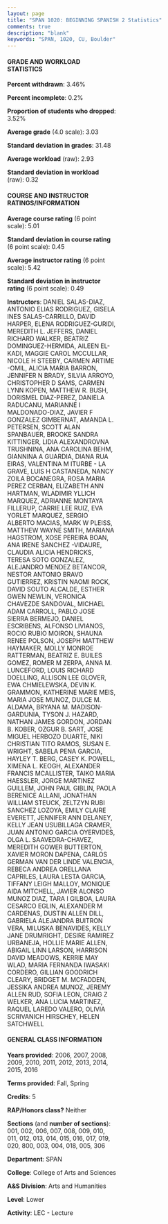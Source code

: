 ```yaml
---
layout: page
title: "SPAN 1020: BEGINNING SPANISH 2 Statistics"
comments: true
description: "blank"
keywords: "SPAN, 1020, CU, Boulder"
--- 
```

<head>
<script src="https://ajax.googleapis.com/ajax/libs/jquery/2.1.3/jquery.min.js"></script>
<script src="https://dl.dropboxusercontent.com/s/pc42nxpaw1ea4o9/highcharts.js?dl=0"></script>
<!-- <script src="../assets/js/highcharts.js"></script> -->
<style type="text/css">@font-face {
	font-family: "Bebas Neue";
	src: url(https://www.filehosting.org/file/details/544349/BebasNeue%20Regular.otf) format("opentype");
	}
	h1.Bebas { 
		font-family: "Bebas Neue", Verdana, Tahoma;
	}
</style>
</head>
<body>
	<div id="container" style="float: right; width: 45%; height: 88%; margin-left: 2.5%; margin-right: 2.5%;"></div>
	<script language="JavaScript">
		$(document).ready(function() {
		var chart = {type: 'column'};
		var title = {text: 'Grade Distribution'};
		var xAxis = {categories: ['A','B','C','D','F'],crosshair: true};
		var yAxis = {min: 0,title: {text: 'Percentage'}};
		var tooltip = {headerFormat: '<center><b><span style="font-size:20px">{point.key}</span></b></center>',
		               pointFormat: '<td style="padding:0"><b>{point.y:.1f}%</b></td>',
		               footerFormat: '</table>',shared: true,useHTML: true};
		var plotOptions = {column: {pointPadding: 0.0,borderWidth: 0}};  
		var credits = {enabled: false};var series= [{name: 'Percent',data: [37.87,40.56,16.97,2.43,2.17,]}];
		var json = {};
		json.chart = chart;
		json.title = title;
		json.tooltip = tooltip;
		json.xAxis = xAxis;
		json.yAxis = yAxis;  
		json.series = series;
		json.plotOptions = plotOptions;  
		json.credits = credits;
		$('#container').highcharts(json);
	});
	</script>
</body>
			   
#### GRADE AND WORKLOAD STATISTICS

**Percent withdrawn**: 3.46%

**Percent incomplete**: 0.2%

**Proportion of students who dropped**: 3.52%

**Average grade** (4.0 scale): 3.03

**Standard deviation in grades**: 31.48

**Average workload** (raw): 2.93

**Standard deviation in workload** (raw): 0.32

#### COURSE AND INSTRUCTOR RATINGS/INFORMATION

**Average course rating** (6 point scale): 5.01

**Standard deviation in course rating** (6 point scale): 0.45

**Average instructor rating** (6 point scale): 5.42

**Standard deviation in instructor rating** (6 point scale): 0.49

**Instructors**: DANIEL SALAS-DIAZ, ANTONIO ELIAS RODRIGUEZ, GISELA INES SALAS-CARRILLO, DAVID HARPER, ELENA RODRIGUEZ-GURIDI, MEREDITH L. JEFFERS, DANIEL RICHARD WALKER, BEATRIZ DOMINGUEZ-HERMIDA, AILEEN EL-KADI, MAGGIE CAROL MCCULLAR, NICOLE H STEEBY, CARMEN ARTIME -OMIL, ALICIA MARIA BARRON, JENNIFER N BRADY, SILVIA ARROYO, CHRISTOPHER D SAMS, CARMEN LYNN KOPEN, MATTHEW R. BUSH, DORISMEL DIAZ-PEREZ, DANIELA RADUCANU, MARIANNE I MALDONADO-DIAZ, JAVIER F GONZALEZ  GIMBERNAT, AMANDA L. PETERSEN, SCOTT ALAN SPANBAUER, BROOKE SANDRA KITTINGER, LIDIA ALEXANDROVNA TRUSHNINA, ANA CAROLINA BEHM, GIANNINA A GUARDIA, DIANA RUA EIRAS, VALENTINA M ITURBE - LA GRAVE, LUIS H CASTANEDA, NANCY ZOILA BOCANEGRA, ROSA MARIA PEREZ CERBAN, ELIZABETH ANN HARTMAN, WLADIMIR YLLICH MARQUEZ, ADRIANNE MONTAYA FILLERUP, CARRIE LEE RUIZ, EVA YORLET MARQUEZ, SERGIO ALBERTO MACIAS, MARK W PLEISS, MATTHEW WAYNE SMITH, MARIANA HAGSTROM, XOSE PEREIRA BOAN, ANA IRENE SANCHEZ -VIDAURE, CLAUDIA ALICIA HENDRICKS, TERESA SOTO GONZALEZ, ALEJANDRO MENDEZ BETANCOR, NESTOR ANTONIO BRAVO GUTIERREZ, KRISTIN NAOMI ROCK, DAVID SOUTO ALCALDE, ESTHER GWEN NEWLIN, VERONICA CHAVEZDE SANDOVAL, MICHAEL ADAM CARROLL, PABLO JOSE SIERRA BERMEJO, DANIEL ESCRIBENS, ALFONSO LIVIANOS, ROCIO RUBIO MOIRON, SHAUNA RENEE POLSON, JOSEPH MATTHEW HAYMAKER, MOLLY MONROE RATTERMAN, BEATRIZ E. BUILES GOMEZ, ROMER M ZERPA, ANNA M. LUNCEFORD, LOUIS RICHARD DOELLING, ALLISON LEE GLOVER, EWA CHMIELEWSKA, DEVIN K. GRAMMON, KATHERINE MARIE MEIS, MARIA JOSE MUNOZ, DULCE M. ALDAMA, BRYANA M. MADISON-GARDUNIA, TYSON J. HAZARD, NATHAN JAMES GORDON, JORDAN B. KOBER, OZGUR B. SART, JOSE MIGUEL HERBOZO DUARTE, NIKI CHRISTIAN TITO RAMOS, SUSAN E. WRIGHT, SABELA PENA GARCIA, HAYLEY T. BERG, CASEY K. POWELL, XIMENA L. KEOGH, ALEXANDER FRANCIS MCALLISTER, TAIKO MARIA HAESSLER, JORGE MARTINEZ GUILLEM, JOHN PAUL GIBLIN, PAOLA BERENICE ALLANI, JONATHAN WILLIAM STEUCK, ZELTZYN RUBI SANCHEZ LOZOYA, EMILY CLAIRE EVERETT, JENNIFER ANN DELANEY, KELLY JEAN USUBILLAGA CRAMER, JUAN ANTONIO GARCIA OYERVIDES, OLGA L. SAAVEDRA-CHAVEZ, MEREDITH GOWER BUTTERTON, XAVIER MORON DAPENA, CARLOS GERMAN VAN DER LINDE VALENCIA, REBECA ANDREA ORELLANA CAPRILES, LAURA LESTA GARCIA, TIFFANY LEIGH MALLOY, MONIQUE AIDA MITCHELL, JAVIER ALONSO MUNOZ DIAZ, TARA I GILBOA, LAURA CESARCO EGLIN, ALEXANDER M CARDENAS, DUSTIN ALLEN DILL, GABRIELA ALEJANDRA BUITRON VERA, MILUSKA BENAVIDES, KELLY JANE DRUMRIGHT, DESIRE RAMIREZ URBANEJA, HOLLIE MARIE ALLEN, ABIGAIL LINN LARSON, HARRISON DAVID MEADOWS, KERRIE MAY WLAD, MARIA FERNANDA IWASAKI CORDERO, GILLIAN GOODRICH CLEARY, BRIDGET M. MCFADDEN, JESSIKA ANDREA MUNOZ, JEREMY ALLEN RUD, SOFIA LEON, CRAIG Z WELKER, ANA LUCIA MARTINEZ, RAQUEL LAREDO VALERO, OLIVIA SCRIVANICH HIRSCHEY, HELEN SATCHWELL

#### GENERAL CLASS INFORMATION

**Years provided**: 2006, 2007, 2008, 2009, 2010, 2011, 2012, 2013, 2014, 2015, 2016

**Terms provided**: Fall, Spring

**Credits**: 5

**RAP/Honors class?** Neither

**Sections** (and **number of sections**): 001, 002, 006, 007, 008, 009, 010, 011, 012, 013, 014, 015, 016, 017, 019, 020, 800, 003, 004, 018, 005, 306

**Department**: SPAN

**College**: College of Arts and Sciences

**A&S Division**: Arts and Humanities

**Level**: Lower

**Activity**: LEC - Lecture